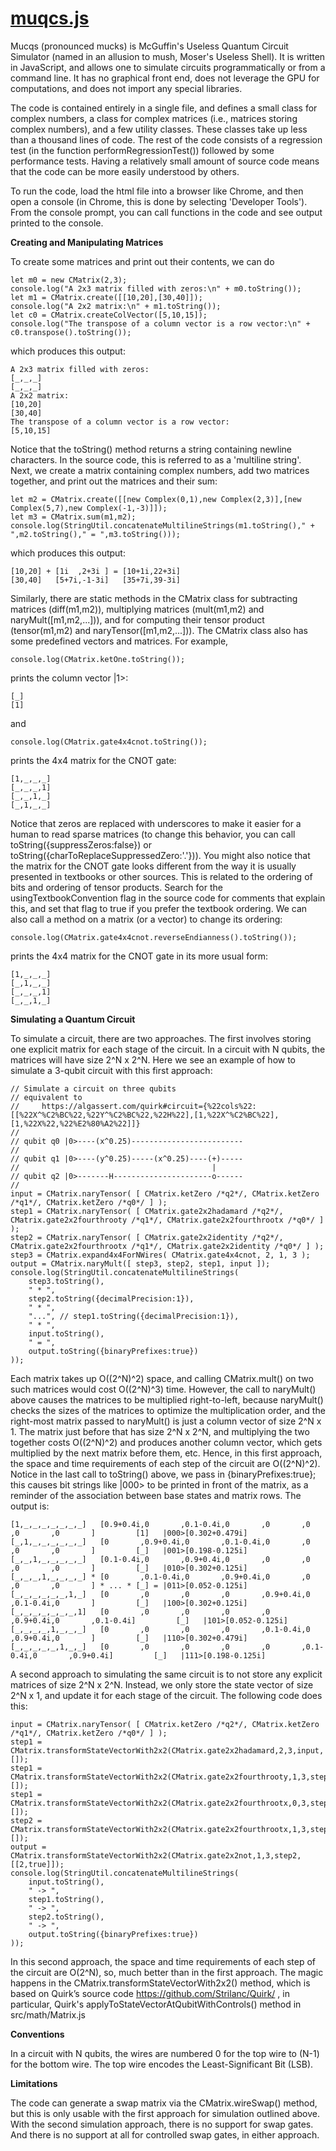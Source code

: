 # <a href="https://mjmcguffin.github.io/muqcs.js/">muqcs.js</a>

Mucqs (pronounced mucks) is McGuffin's Useless Quantum Circuit Simulator
(named in an allusion to mush, Moser's Useless Shell).  It is written in JavaScript, and allows one to simulate circuits programmatically or from a command line.  It has no graphical front end, does not leverage the GPU for computations, and does not import any special libraries.

The code is contained entirely in a single file, and defines a small class for complex numbers, a class for complex matrices (i.e., matrices storing complex numbers), and a few utility classes.  These classes take up less than a thousand lines of code.  The rest of the code consists of a regression test (in the function performRegressionTest()) followed by some performance tests.  Having a relatively small amount of source code means that the code can be more easily understood by others.

To run the code, load the html file into a browser like Chrome, and then open a console (in Chrome, this is done by selecting 'Developer Tools').  From the console prompt, you can call functions in the code and see output printed to the console.

**Creating and Manipulating Matrices**

To create some matrices and print out their contents, we can do

    let m0 = new CMatrix(2,3);
    console.log("A 2x3 matrix filled with zeros:\n" + m0.toString());
    let m1 = CMatrix.create([[10,20],[30,40]]);
    console.log("A 2x2 matrix:\n" + m1.toString());
    let c0 = CMatrix.createColVector([5,10,15]);
    console.log("The transpose of a column vector is a row vector:\n" + c0.transpose().toString());

which produces this output:

    A 2x3 matrix filled with zeros:
    [_,_,_]
    [_,_,_]
    A 2x2 matrix:
    [10,20]
    [30,40]
    The transpose of a column vector is a row vector:
    [5,10,15]

Notice that the toString() method returns a string containing newline characters.  In the source code, this is referred to as a 'multiline string'.
Next, we create a matrix containing complex numbers, add two matrices together, and print out the matrices and their sum:

    let m2 = CMatrix.create([[new Complex(0,1),new Complex(2,3)],[new Complex(5,7),new Complex(-1,-3)]]);
    let m3 = CMatrix.sum(m1,m2);
    console.log(StringUtil.concatenateMultilineStrings(m1.toString()," + ",m2.toString()," = ",m3.toString()));

which produces this output:

    [10,20] + [1i  ,2+3i ] = [10+1i,22+3i]
    [30,40]   [5+7i,-1-3i]   [35+7i,39-3i]

Similarly, there are static methods in the CMatrix class for subtracting matrices (diff(m1,m2)), multiplying matrices (mult(m1,m2) and naryMult([m1,m2,...])), and for computing their tensor product (tensor(m1,m2) and naryTensor([m1,m2,...])).
The CMatrix class also has some predefined vectors and matrices.  For example,

    console.log(CMatrix.ketOne.toString());

prints the column vector |1>:

    [_]
    [1]

and

    console.log(CMatrix.gate4x4cnot.toString());

prints the 4x4 matrix for the CNOT gate:

    [1,_,_,_]
    [_,_,_,1]
    [_,_,1,_]
    [_,1,_,_]

Notice that zeros are replaced with underscores to make it easier for a human to read sparse matrices (to change this behavior, you can call toString({suppressZeros:false}) or toString({charToReplaceSuppressedZero:'.'})).  You might also notice that the matrix for the CNOT gate looks different from the way it is usually presented in textbooks or other sources.  This is related to the ordering of bits and ordering of tensor products.  Search for the usingTextbookConvention flag in the source code for comments that explain this, and set that flag to true if you prefer the textbook ordering.  We can also call a method on a matrix (or a vector) to change its ordering:

    console.log(CMatrix.gate4x4cnot.reverseEndianness().toString());

prints the 4x4 matrix for the CNOT gate in its more usual form:

    [1,_,_,_]
    [_,1,_,_]
    [_,_,_,1]
    [_,_,1,_]

**Simulating a Quantum Circuit**

To simulate a circuit, there are two approaches.  The first involves storing one explicit matrix for each stage of the circuit.  In a circuit with N qubits, the matrices will have size 2^N x 2^N.  Here we see an example of how to simulate a 3-qubit circuit with this first approach:

    // Simulate a circuit on three qubits
    // equivalent to
    //     https://algassert.com/quirk#circuit={%22cols%22:[[%22X^%C2%BC%22,%22Y^%C2%BC%22,%22H%22],[1,%22X^%C2%BC%22],[1,%22X%22,%22%E2%80%A2%22]]}
    //
    // qubit q0 |0>----(x^0.25)-------------------------
    //
    // qubit q1 |0>----(y^0.25)-----(x^0.25)----(+)-----
    //                                           |
    // qubit q2 |0>-------H----------------------o------
    //
    input = CMatrix.naryTensor( [ CMatrix.ketZero /*q2*/, CMatrix.ketZero /*q1*/, CMatrix.ketZero /*q0*/ ] );
    step1 = CMatrix.naryTensor( [ CMatrix.gate2x2hadamard /*q2*/, CMatrix.gate2x2fourthrooty /*q1*/, CMatrix.gate2x2fourthrootx /*q0*/ ] );
    step2 = CMatrix.naryTensor( [ CMatrix.gate2x2identity /*q2*/, CMatrix.gate2x2fourthrootx /*q1*/, CMatrix.gate2x2identity /*q0*/ ] );
    step3 = CMatrix.expand4x4ForNWires( CMatrix.gate4x4cnot, 2, 1, 3 );
    output = CMatrix.naryMult([ step3, step2, step1, input ]);
    console.log(StringUtil.concatenateMultilineStrings(
        step3.toString(),
        " * ",
        step2.toString({decimalPrecision:1}),
        " * ",
        "...", // step1.toString({decimalPrecision:1}),
        " * ",
        input.toString(),
        " = ",
        output.toString({binaryPrefixes:true})
    ));

Each matrix takes up O((2^N)^2) space, and calling CMatrix.mult() on two such matrices would cost O((2^N)^3) time.
However, the call to naryMult() above causes the matrices to be multiplied right-to-left, because naryMult() checks the sizes of the matrices to optimize the multiplication order, and the right-most matrix passed to naryMult() is just a column vector of size 2^N x 1.  The matrix just before that has size 2^N x 2^N, and multiplying the two together costs O((2^N)^2) and produces another column vector, which gets multiplied by the next matrix before them, etc. 
Hence, in this first approach, the space and time requirements of each step of the circuit are O((2^N)^2).
Notice in the last call to toString() above, we pass in {binaryPrefixes:true}; this causes bit strings like |000> to be printed in front of the matrix, as a reminder of the association between base states and matrix rows.
The output is:

    [1,_,_,_,_,_,_,_]   [0.9+0.4i,0       ,0.1-0.4i,0       ,0       ,0       ,0       ,0       ]         [1]   |000>[0.302+0.479i]
    [_,1,_,_,_,_,_,_]   [0       ,0.9+0.4i,0       ,0.1-0.4i,0       ,0       ,0       ,0       ]         [_]   |001>[0.198-0.125i]
    [_,_,1,_,_,_,_,_]   [0.1-0.4i,0       ,0.9+0.4i,0       ,0       ,0       ,0       ,0       ]         [_]   |010>[0.302+0.125i]
    [_,_,_,1,_,_,_,_] * [0       ,0.1-0.4i,0       ,0.9+0.4i,0       ,0       ,0       ,0       ] * ... * [_] = |011>[0.052-0.125i]
    [_,_,_,_,_,_,1,_]   [0       ,0       ,0       ,0       ,0.9+0.4i,0       ,0.1-0.4i,0       ]         [_]   |100>[0.302+0.125i]
    [_,_,_,_,_,_,_,1]   [0       ,0       ,0       ,0       ,0       ,0.9+0.4i,0       ,0.1-0.4i]         [_]   |101>[0.052-0.125i]
    [_,_,_,_,1,_,_,_]   [0       ,0       ,0       ,0       ,0.1-0.4i,0       ,0.9+0.4i,0       ]         [_]   |110>[0.302+0.479i]
    [_,_,_,_,_,1,_,_]   [0       ,0       ,0       ,0       ,0       ,0.1-0.4i,0       ,0.9+0.4i]         [_]   |111>[0.198-0.125i]

A second approach to simulating the same circuit is to not store any explicit matrices of size 2^N x 2^N.  Instead, we only store the state vector of size 2^N x 1, and update it for each stage of the circuit.  The following code does this:

    input = CMatrix.naryTensor( [ CMatrix.ketZero /*q2*/, CMatrix.ketZero /*q1*/, CMatrix.ketZero /*q0*/ ] );
    step1 = CMatrix.transformStateVectorWith2x2(CMatrix.gate2x2hadamard,2,3,input,[]);
    step1 = CMatrix.transformStateVectorWith2x2(CMatrix.gate2x2fourthrooty,1,3,step1,[]);
    step1 = CMatrix.transformStateVectorWith2x2(CMatrix.gate2x2fourthrootx,0,3,step1,[]);
    step2 = CMatrix.transformStateVectorWith2x2(CMatrix.gate2x2fourthrootx,1,3,step1,[]);
    output = CMatrix.transformStateVectorWith2x2(CMatrix.gate2x2not,1,3,step2,[[2,true]]);
    console.log(StringUtil.concatenateMultilineStrings(
        input.toString(),
        " -> ",
        step1.toString(),
        " -> ",
        step2.toString(),
        " -> ",
        output.toString({binaryPrefixes:true})
    ));

In this second approach, the space and time requirements of each step of the circuit are O(2^N), so, much better than in the first approach.
The magic happens in the CMatrix.transformStateVectorWith2x2() method, which is based on Quirk’s source code https://github.com/Strilanc/Quirk/ , in particular, Quirk's applyToStateVectorAtQubitWithControls() method in src/math/Matrix.js 

**Conventions**

In a circuit with N qubits, the wires are numbered 0 for the top wire to (N-1) for the bottom wire.  The top wire encodes the Least-Significant Bit (LSB).

**Limitations**

The code can generate a swap matrix via the CMatrix.wireSwap() method, but this is only usable with the first approach for simulation outlined above.  With the second simulation approach, there is no support for swap gates.  And there is no support at all for controlled swap gates, in either approach.

